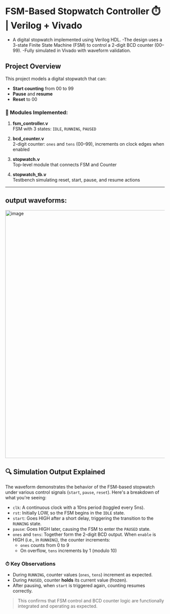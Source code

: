 # FSM-Based Stopwatch Controller ⏱️ | Verilog + Vivado

- A digital stopwatch implemented using Verilog HDL. 
-The design uses a 3-state Finite State Machine (FSM) to control a 2-digit BCD counter (00–99). 
-Fully simulated in Vivado with waveform validation.


##  Project Overview

This project models a digital stopwatch that can:
- **Start counting** from 00 to 99
- **Pause** and **resume**
- **Reset** to 00

### 🧩 Modules Implemented:
1. **fsm_controller.v**  
   FSM with 3 states: `IDLE`, `RUNNING`, `PAUSED`

2. **bcd_counter.v**  
   2-digit counter: `ones` and `tens` (00–99), increments on clock edges when enabled

3. **stopwatch.v**  
   Top-level module that connects FSM and Counter

4. **stopwatch_tb.v**  
   Testbench simulating reset, start, pause, and resume actions

---

## output waveforms:
<img width="782" alt="image" src="https://github.com/user-attachments/assets/b04715c2-b26e-4434-9e52-2eac4caad4fd" />

## 🔍 Simulation Output Explained

The waveform demonstrates the behavior of the FSM-based stopwatch under various control signals (`start`, `pause`, `reset`). Here's a breakdown of what you're seeing:

- `clk`: A continuous clock with a 10ns period (toggled every 5ns).
- `rst`: Initially LOW, so the FSM begins in the `IDLE` state.
- `start`: Goes HIGH after a short delay, triggering the transition to the `RUNNING` state.
- `pause`: Goes HIGH later, causing the FSM to enter the `PAUSED` state.
- `ones` and `tens`: Together form the 2-digit BCD output. When `enable` is HIGH (i.e., in `RUNNING`), the counter increments:
  - `ones` counts from 0 to 9
  - On overflow, `tens` increments by 1 (modulo 10)

### ⏱ Key Observations
- During `RUNNING`, counter values (`ones`, `tens`) increment as expected.
- During `PAUSED`, counter **holds** its current value (frozen).
- After pausing, when `start` is triggered again, counting resumes correctly.

> This confirms that FSM control and BCD counter logic are functionally integrated and operating as expected.


